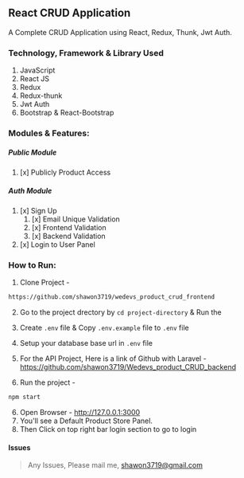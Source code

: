 ## React CRUD Application

A Complete CRUD Application using React, Redux, Thunk, Jwt Auth. 

### Technology, Framework & Library Used
1. JavaScript
1. React JS
1. Redux
1. Redux-thunk
1. Jwt Auth
1. Bootstrap & React-Bootstrap


### Modules & Features:
##### Public Module
1. [x] Publicly Product Access

##### Auth Module
1. [x] Sign Up
    1. [x] Email Unique Validation
    1. [x] Frontend Validation
    1. [x] Backend Validation
1. [x] Login to User Panel



### How to Run:
1. Clone Project - 

```bash
https://github.com/shawon3719/wedevs_product_crud_frontend
```
2. Go to the project drectory by `cd project-directory` & Run the 
2. Create `.env` file & Copy `.env.example` file to `.env` file
3. Setup your database base url in `.env` file
4. For the API Project, Here is a link of Github with Laravel -https://github.com/shawon3719/Wedevs_product_CRUD_backend

5. Run the project - 
``` bash
npm start
```
6. Open Browser - 
http://127.0.0.1:3000 
7. You'll see a Default Product Store Panel.
8. Then Click on top right bar login section to go to login

#### Issues

> Any Issues, Please mail me, shawon3719@gmail.com
